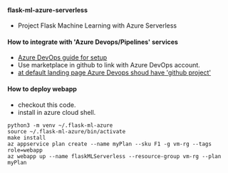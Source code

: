 #### flask-ml-azure-serverless

   * Project Flask Machine Learning with Azure Serverless

#### How to integrate with 'Azure Devops/Pipelines' services

   * [Azure DevOps guide for setup](https://www.azuredevopslabs.com/labs/azuredevops/github-integration/)
   * Use marketplace in github to link with Azure DevOps account.
   * [at default landing page Azure Devops shoud have 'github project'](https://dev.azure.com/)
   
   
#### How to deploy webapp

   * checkout this code.
   * install in azure cloud shell.

```
python3 -m venv ~/.flask-ml-azure
source ~/.flask-ml-azure/bin/activate
make install
az appservice plan create --name myPlan --sku F1 -g vm-rg --tags role=webapp
az webapp up --name flaskMLServerless --resource-group vm-rg --plan myPlan
```
